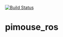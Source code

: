 [![Build Status](https://travis-ci.org/tomobe703/pimouse_ros.svg?branch=master)](https://travis-ci.org/tomobe703/pimouse_ros)

# pimouse_ros

